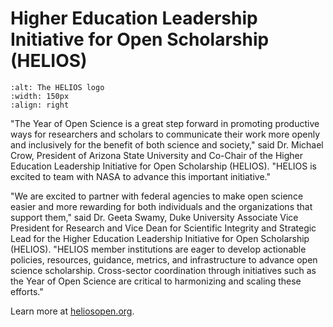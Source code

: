 # Higher Education Leadership Initiative for Open Scholarship (HELIOS)
```{image} /About/logos/logo_helios_RGB.png
:alt: The HELIOS logo
:width: 150px
:align: right
```
"The Year of Open Science is a great step forward in promoting productive ways for researchers and scholars to communicate their work more openly and inclusively for the benefit of both science and society," said Dr. Michael Crow, President of Arizona State University and Co-Chair of the Higher Education Leadership Initiative for Open Scholarship (HELIOS). "HELIOS is excited to team with NASA to advance this important initiative."

"We are excited to partner with federal agencies to make open science easier and more rewarding for both individuals and the organizations that support them," said Dr. Geeta Swamy, Duke University Associate Vice President for Research and Vice Dean for Scientific Integrity and Strategic Lead for the Higher Education Leadership Initiative for Open Scholarship (HELIOS).  "HELIOS member institutions are eager to develop actionable policies, resources, guidance, metrics, and infrastructure to advance open science scholarship.  Cross-sector coordination through initiatives such as the Year of Open Science are critical to harmonizing and scaling these efforts."

Learn more at [heliosopen.org](https://www.heliosopen.org/).
